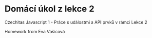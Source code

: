 # Domácí úkol z lekce 2 #

Czechitas Javascript 1 - Práce s událostmi a API prvků v rámci Lekce 2

Homework from Eva Vašicová
